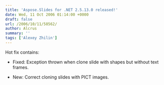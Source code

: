 ```yaml
---
title: 'Aspose.Slides for .NET 2.5.13.0 released!'
date: Wed, 11 Oct 2006 01:14:00 +0000
draft: false
url: /2006/10/11/58562/
author: Alcrus
summary: ''
tags: ['Alexey Zhilin']
---
```


Hot fix contains:  

*   Fixed: Exception thrown when clone slide with shapes but without text frames.  
    
*   New: Correct cloning slides with PICT images.







